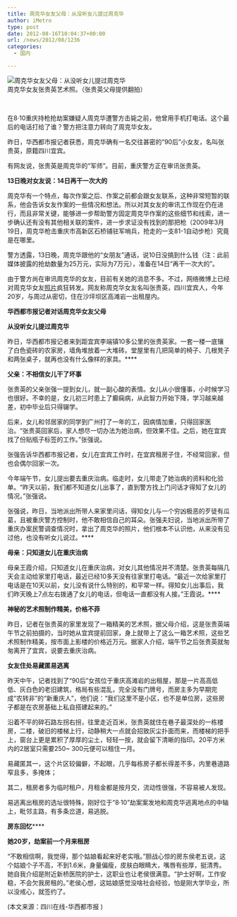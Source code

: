 ```yaml
---
title: 周克华女友父母：从没听女儿提过周克华
author: iMetro
type: post
date: 2012-08-16T10:04:37+00:00
url: /news/2012/08/1236
categories:
  - 国内

---
```

![周克华女友父母：从没听女儿提过周克华][1]  
周克华女友张贵英艺术照。（张贵英父母提供翻拍）

&#160;

在8·10重庆持枪抢劫案嫌疑人周克华遭警方击毙之前，他曾用手机打电话。这个最后的电话打给了谁？警方把注意力转向了周克华女友。

昨日，华西都市报记者获悉，周克华确有一名交往甚密的“90后”小女友，名叫张贵英，原籍四川宜宾。

有网友说，张贵英是周克华的“军师”。目前，重庆警方正在审讯张贵英。

**13日晚对女友说：14日再干一次大的** 

周克华有一个特点，每次作案之后、作案之前都会跟女友联系，这种非常短暂的联系，他会告诉女友作案的一些情况和想法。所以对其女友的审讯工作现在仍在进行，而且非常关键，能够进一步帮助警方固定周克华作案的这些细节和线索，进一步确认还有没有其他相关联的案件，进一步求证没有找到的那把枪（2009年3月19日，周克华枪击重庆市高新区石桥铺驻军哨兵，抢走的一支81-1自动步枪）究竟是在哪里。

警方透露，13日晚，周克华跟他的“女朋友”通话，说10日没搞到什么钱（注：此前媒体披露的抢劫数量为25万元，实际为7万元），准备在14日“再干一次大的”。

由于警方尚在审讯周克华的女友，目前有关她的消息不多。不过，网络微博上已经对周克华女友[照片][2]疯狂转发。网友称周克华女友名叫张贵英，四川宜宾人，今年20岁，与周过从密切，住在沙坪坝区高滩岩一出租屋内。

**华西都市报记者对话周克华女友父母**

**从没听女儿提过周克华** 

昨日，华西都市报记者来到距宜宾李端镇10多公里的张贵英家。一套一楼一底镶了白色瓷砖的农家房，墙角堆放着一大堆砖。堂屋里有几把简单的椅子、几根凳子和两张桌子，就再也没有什么像样的家具。****

**父亲：不相信女儿干了坏事**

张贵英的父亲张强一提到女儿，就一副心酸的表情。女儿从小很懂事，小时候学习也很好。不幸的是，女儿初三时患上了癫痫病，从此智力开始下降，学习越来越差，初中毕业后只得辍学。

后来，女儿和邻居家的同学到广州打了一年的工，因病情加重，只得回家医治。“张贵英回家后，家人想尽一切办法为她治病，但效果不佳。之后，她在宜宾找了份贴瓶子标签的工作。”张强说。

张强告诉华西都市报记者，女儿在宜宾工作时，在宜宾租房子住，不经常回家，但也会偶尔回家一次。

今年端午节，女儿提出要去重庆治病。临走时，女儿带走了她治病的资料和化验单。“昨天以前，我们都不知道女儿出事了，直到警方找上门问话才得知了女儿的情况。”张强说。

张强说，昨日，当地派出所带人来家里问话，得知女儿与一个穷凶极恶的歹徒有瓜葛，且被重庆警方控制时，他不敢相信自己的耳朵。张强夫妇说，当地派出所带了重庆办案民警调查情况时，拿出了周克华的照片，他们根本不认识他，从来没有见过他，也没有听女儿说过。****

**母亲：只知道女儿在重庆治病**

母亲王霞介绍，只知道女儿在重庆治病，对女儿其他情况并不清楚。张贵英每隔几天会主动给家里打电话，最近已经10多天没有往家里打电话。“最近一次给家里打电话是在10天以前，女儿没有说什么特别的，和平常一样。得知女儿出事后，我们昨天晚上7点左右拨通了女儿的电话，但电话一直都没有人接。”王霞说。****

**神秘的艺术照制作精美，价格不菲**

昨日，记者在张贵英的家里发现了一箱精美的艺术照，据父母介绍，这是张贵英端午节之前拍摄的，当时她从宜宾提前回家，身上就带上了这么一箱艺术照，这些艺术照制作精美，按市面上影楼的价格近万元。据家人介绍，端午节之后张贵英就匆匆离开了宜宾，说要去重庆治病。

**女友住处易藏匿易逃离** 

昨天中午，记者找到了“90后”女孩位于重庆高滩岩的出租屋，那是一片高高低低、灰白色的老旧建筑，格局有些混乱，完全没有门牌号，而房主多为早期完成“农转非”的“新重庆人”，他们说：“我们这里不是小区，也不是单位房，这些房子都是在农房基础上私自搭建起来的。”

沿着不平的碎石路左拐右拐，往里走近百米，张贵英就住在巷子最深处的一栋楼房，二楼，破旧的楼梯上行，动静稍大一点就会招致灰尘扑面而来，而楼梯的把手上，窗台上更是累积了厚厚的尘土，轻轻一按，就会留下清晰的指印。20平方米内的2居室只需要250~ 300元便可以租住一月。

易藏匿其一，这个片区较偏僻，不起眼，几乎每栋房子都长得差不多，内里巷道路窄且多，多掩体；

其二，租房者多为临时租户，月租金都是按月交，流动性很强，不容易被人发现。

易逃离出租房的选址很特殊，刚好位于“8·10”劫案案发地和周克华逃离地点的中轴上，毗邻主路，有多条岔道，易逃脱。

**房东回忆******

**她20岁，劫案前一个月来租房**

“不敢相信啊，我觉得，那个姑娘看起来好老实哦。”胆战心惊的房东侯老五说，这个姑娘个子不高，不到1.6米，身量偏瘦，皮肤白眼睛大，嘴唇有些厚，挺清秀。她自我介绍是附近新桥医院的护士，这职业也让老侯很满意。“护士好啊，工作安稳，不会欠我房租的。”老侯心想，这姑娘感觉没啥社会经验，怕是刚大学毕业，所以没戒心，就签约了。

(本文来源：四川在线-华西都市报 )

 [1]: http://img6.cache.netease.com/cnews/2012/8/16/2012081609534613895.jpg
 [2]: http://mall.163.com/yxp.html